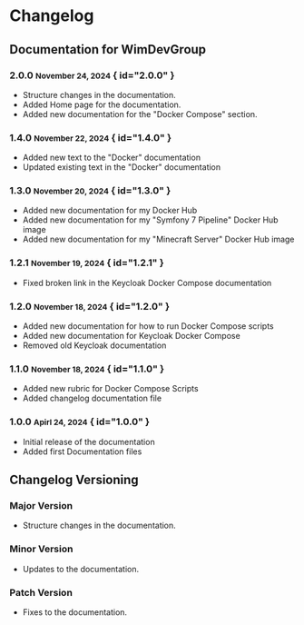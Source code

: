 # Changelog

## Documentation for WimDevGroup

### 2.0.0 <small>November 24, 2024</small> { id="2.0.0" }

- Structure changes in the documentation.
- Added Home page for the documentation.
- Added new documentation for the "Docker Compose" section.

### 1.4.0 <small>November 22, 2024</small> { id="1.4.0" }

- Added new text to the "Docker" documentation
- Updated existing text in the "Docker" documentation

### 1.3.0 <small>November 20, 2024</small> { id="1.3.0" }

- Added new documentation for my Docker Hub
- Added new documentation for my "Symfony 7 Pipeline" Docker Hub image
- Added new documentation for my "Minecraft Server" Docker Hub image

### 1.2.1 <small>November 19, 2024</small> { id="1.2.1" }

- Fixed broken link in the Keycloak Docker Compose documentation

### 1.2.0 <small>November 18, 2024</small> { id="1.2.0" }

- Added new documentation for how to run Docker Compose scripts
- Added new documentation for Keycloak Docker Compose
- Removed old Keycloak documentation

### 1.1.0 <small>November 18, 2024</small> { id="1.1.0" }

- Added new rubric for Docker Compose Scripts
- Added changelog documentation file

### 1.0.0 <small>Apirl 24, 2024</small> { id="1.0.0" }

- Initial release of the documentation
- Added first Documentation files

## Changelog Versioning

### Major Version
- Structure changes in the documentation.

### Minor Version
- Updates to the documentation.

### Patch Version
- Fixes to the documentation.